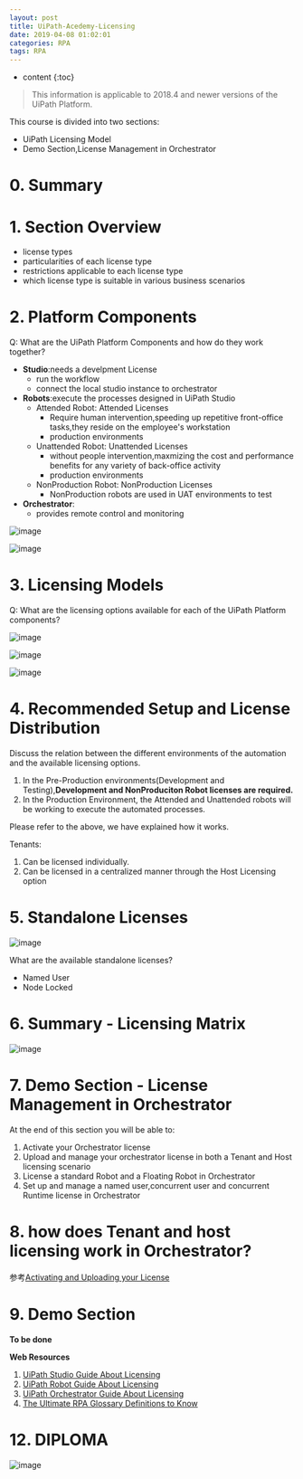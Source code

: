 ```yaml
---
layout: post
title: UiPath-Acedemy-Licensing
date: 2019-04-08 01:02:01
categories: RPA
tags: RPA
---
```

* content
{:toc}

> This information is applicable to 2018.4 and newer versions of the UiPath Platform.

This course is divided into two sections:
- UiPath Licensing Model
- Demo Section,License Management in Orchestrator

# 0. Summary

# 1. Section Overview

- license types
- particularities of each license type
- restrictions applicable to each license type
- which license type is suitable in various business scenarios

# 2. Platform Components

Q: What are the UiPath Platform Components and how do they work together?

- **Studio**:needs a develpment License
    - run the workflow
    - connect the local studio instance to orchestrator
- **Robots**:execute the processes designed in UiPath Studio
    - Attended Robot: Attended Licenses
        - Require human intervention,speeding up repetitive front-office tasks,they reside on the employee's workstation
        - production environments
    - Unattended Robot: Unattended Licenses
        - without people intervention,maxmizing the cost and performance benefits for any variety of back-office activity
        - production environments
    - NonProduction Robot: NonProduction Licenses
        - NonProduction robots are used in UAT environments to test
- **Orchestrator**:
    - provides remote control and monitoring

![image](https://user-images.githubusercontent.com/18595935/57781096-767f4d00-7764-11e9-8cdb-841453ccbce9.png)

![image](https://user-images.githubusercontent.com/18595935/57781214-b6463480-7764-11e9-8a53-8b3b761f6618.png)

# 3. Licensing Models

Q: What are the licensing options available for each of the UiPath Platform components?

![image](https://user-images.githubusercontent.com/18595935/57822698-a879c900-77cf-11e9-9c69-f23af42e81e0.png)

![image](https://user-images.githubusercontent.com/18595935/57822745-d8c16780-77cf-11e9-95a0-b3b17a2f3978.png)

![image](https://user-images.githubusercontent.com/18595935/57827349-00213000-77e2-11e9-853e-ed5de0d7abf5.png)


# 4. Recommended Setup and License Distribution

Discuss the relation between the different environments of the automation and the available licensing options.

1. In the Pre-Production environments(Development and Testing),**Development and NonProduciton Robot licenses are required.**
2. In the Production Environment, the Attended and Unattended robots will be working to execute the automated processes.

Please refer to the above, we have explained how it works.

Tenants:
1. Can be licensed individually.
2. Can be licensed in a centralized manner through the Host Licensing option

# 5. Standalone Licenses

![image](https://user-images.githubusercontent.com/18595935/57829062-bb4cc780-77e8-11e9-9698-8c79ad434863.png)

What are the available standalone licenses?
- Named User
- Node Locked

# 6. Summary - Licensing Matrix

![image](https://user-images.githubusercontent.com/18595935/57829165-14b4f680-77e9-11e9-8382-ce38e240f9b2.png)

# 7. Demo Section - License Management in Orchestrator

At the end of this section you will be able to:

1. Activate your Orchestrator license
2. Upload and manage your orchestrator license in both a Tenant and Host licensing scenario
3. License a standard Robot and a Floating Robot in Orchestrator
4. Set up and manage a named user,concurrent user and concurrent Runtime license in Orchestrator


# 8. how does Tenant and host licensing work in Orchestrator?

参考[Activating and Uploading your License](https://orchestrator.uipath.com/lang-ja/docs/activating-and-uploading-your-license)

# 9. Demo Section

**To be done**

**Web Resources**
1. [UiPath Studio Guide
About Licensing](https://studio.uipath.com/docs/about-licensing)
2. [UiPath Robot Guide
About Licensing](https://robot.uipath.com/docs/about-licensing)
3. [UiPath Orchestrator Guide
About Licensing](https://orchestrator.uipath.com/docs/about-licensing)
4. [The Ultimate RPA Glossary
Definitions to Know](https://www.uipath.com/blog/ultimate-rpa-glossary-of-terms)


# 12. DIPLOMA

![image](https://user-images.githubusercontent.com/18595935/57830763-146b2a00-77ee-11e9-9703-540fd811d234.png)
